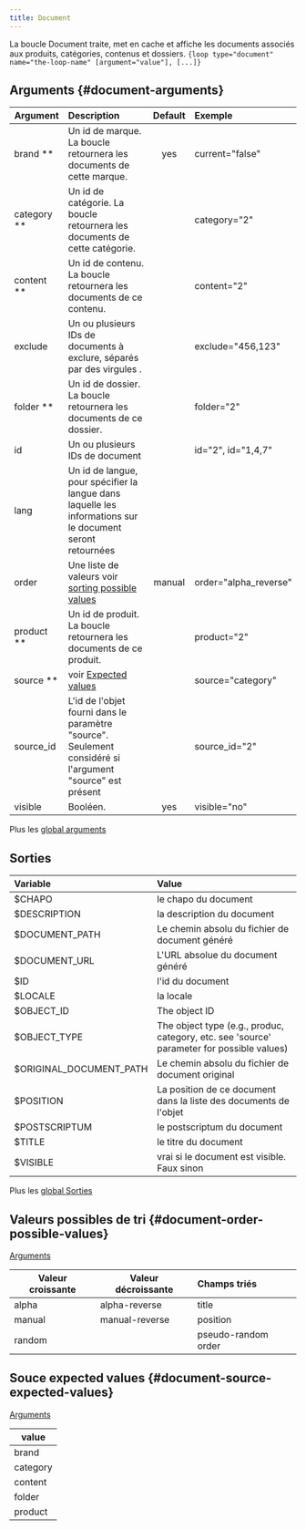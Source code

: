 ```yaml
---
title: Document
---
```


La boucle Document traite, met en cache et affiche les documents associés aux produits, catégories, contenus et dossiers.
`{loop type="document" name="the-loop-name" [argument="value"], [...]}`

## Arguments {#document-arguments}

| Argument    | Description                                                                                                | Default | Exemple               |
|-------------|:-----------------------------------------------------------------------------------------------------------|:-------:|:----------------------|
| brand **    | Un id de marque. La boucle retournera les documents de cette marque.                                       |   yes   | current="false"       |
| category ** | Un id de catégorie. La boucle retournera les documents de cette catégorie.                                 |         | category="2"          |
| content **  | Un id de contenu. La boucle retournera les documents de ce contenu.                                        |         | content="2"           |
| exclude     | Un ou plusieurs IDs de documents à exclure, séparés par des virgules .                                     |         | exclude="456,123"     |
| folder **   | Un id de dossier. La boucle retournera les documents de ce dossier.                                        |         | folder="2"            |
| id          | Un ou plusieurs IDs de document                                                                            |         | id="2", id="1,4,7"    |
| lang        | Un id de langue, pour spécifier la langue dans laquelle les informations sur le document seront retournées |         |                       |
| order       | Une liste de valeurs voir [sorting possible values](#document-order-possible-values)                       | manual  | order="alpha_reverse" |
| product **  | Un id de produit. La boucle retournera les documents de ce produit.                                        |         | product="2"           |
| source **   | voir [Expected values](#document-source-expected-values)                                                   |         | source="category"     |
| source_id   | L'id de l'objet fourni dans le paramètre "source". Seulement considéré si l'argument "source" est présent  |         | source_id="2"         |
| visible     | Booléen.                                                                                                   |   yes   | visible="no"          |

Plus les [global arguments](./global_arguments)

## Sorties

| Variable                | Value                                                                                     |
|:------------------------|:------------------------------------------------------------------------------------------|
| $CHAPO                  | le chapo du document                                                                      |
| $DESCRIPTION            | la description du document                                                                |
| $DOCUMENT_PATH          | Le chemin absolu du fichier de document généré                                            |
| $DOCUMENT_URL           | L'URL absolue du document généré                                                          |
| $ID                     | l'id du document                                                                          |
| $LOCALE                 | la locale                                                                                 |
| $OBJECT_ID              | The object ID                                                                             |
| $OBJECT_TYPE            | The object type (e.g., produc, category, etc. see 'source' parameter for possible values) |
| $ORIGINAL_DOCUMENT_PATH | Le chemin absolu du fichier de document original                                          |
| $POSITION               | La position de ce document dans la liste des documents de l'objet                         |
| $POSTSCRIPTUM           | le postscriptum du document                                                               |
| $TITLE                  | le titre du document                                                                      |
| $VISIBLE                | vrai si le document est visible. Faux sinon                                               |

Plus les [global Sorties](./global_Sorties)

## Valeurs possibles de tri {#document-order-possible-values}
[Arguments](#document-arguments)

| Valeur croissante | Valeur décroissante | Champs triés        |
|-------------------|---------------------|:--------------------|
| alpha             | alpha-reverse       | title               |
| manual            | manual-reverse      | position            |
| random            |                     | pseudo-random order |

## Souce expected values {#document-source-expected-values}
[Arguments](#document-arguments)

| value    |
|----------|
| brand    |
| category |
| content  |
| folder   |
| product  |


